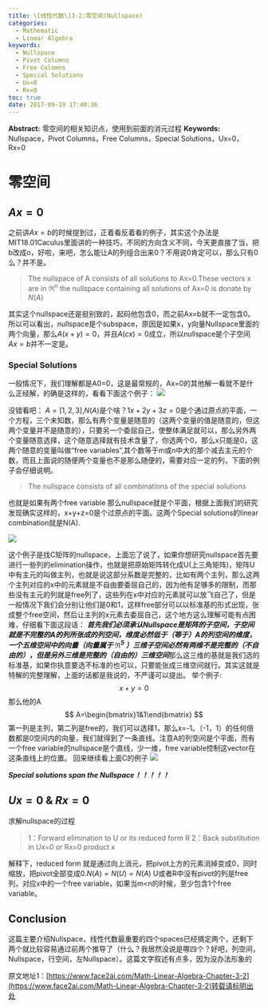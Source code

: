 ```yaml
---
title: \[线性代数\]3-2:零空间(Nullspace)
categories:
  - Mathematic
  - Linear Algebra
keywords:
  - Nullspace
  - Pivot Columns
  - Free Columns
  - Special Solutions
  - Ux=0
  - Rx=0
toc: true
date: 2017-09-19 17:40:36
---
```


**Abstract:** 零空间的相关知识点，使用到前面的消元过程
**Keywords:** Nullspace，Pivot Columns，Free Columns，Special Solutions，Ux=0，Rx=0

<!--more-->

# 零空间
## $Ax=0$
之前讲$Ax=b$的时候提到过，正着看反着看的例子，其实这个办法是MIT18.01Caculus里面讲的一种技巧，不同的方向含义不同，今天更直接了当，把b改成o，好啦，来吧，怎么能让A的列组合出来0？不用说0肯定可以，那么只有0么？并不是。
>The nullspace of A consists of all solutions to Ax=0.These vectors x are in $\Re^n$ the nullspace containing all solutions of Ax=0 is donate by $N(A)$

其实这个nullspace还是挺别致的，起码他包含0，而之前Ax=b就不一定包含0。所以可以看出，nullspace是个subspace，原因是如果x，y向量Nullspace里面的两个向量，那么$A(x+y)=0$，并且$A(cx)=0$成立，所以nullspace是个子空间 $Ax=b$并不一定是。
### Special Solutions
一般情况下，我们理解都是A0=0，这是最常规的，Ax=0的其他解一看就不是什么正经解，的确是这样的，看看下面这个例子：
![](https://tony4ai-1251394096.cos.ap-hongkong.myqcloud.com/blog_images/Math-Linear-Algebra-Chapter-3-2/例子1.png)

没错看吧：
$A=[1,2,3]$,$N(A)$是个啥？$1x+2y+3z=0$是个通过原点的平面，一个方程，三个未知数，那么有两个变量是随意的（这两个变量的值是随意的，但这两个变量并不是随意的），只要另一个委屈自己，使整体满足就可以，那么另外两个变量随意选择，这个随意选择就有技术含量了，你选两个0，那么x只能是0，这两个随意的变量叫做“free variables”,其个数等于m或n中大的那个减去主元的个数，而且上面说的随便两个变量也不是那么随便的，需要对应一定的列，下面的例子会仔细说明。

>The nullspace consists of all combinations of the special solutions

也就是如果有两个free variable 那么nullspace就是个平面，根据上面我们的研究发现确实这样的，x+y+z=0是个过原点的平面。这两个Special solutions的linear combination就是N(A).

![](https://tony4ai-1251394096.cos.ap-hongkong.myqcloud.com/blog_images/Math-Linear-Algebra-Chapter-3-2/又一个例子.png)

这个例子是找C矩阵的nullspace，上面忘了说了，如果你想研究nullspace首先要进行一些列的elimination操作，也就是把原始矩阵转化成U(上三角矩阵)，矩阵U中有主元的叫做主列，也就是说这部分系数是完整的，比如有两个主列，那么这两个主列对应的x中的元素就是不自由要委屈自己的，因为他有足够多的限制，而那些没有主元的列就是free列了，这些列在x中对应的元素就可以放飞自己了，但是一般情况下我们会分别让他们是0和1，这样free部分可以以标准基的形式出现，张成整个free空间，然后让主列的x元素去委屈自己，这个地方这么理解可能有点困难，仔细看下面这段话：
***首先我们必须承认Nullspace是矩阵的子空间，子空间就是不完整的A的列所张成的列空间，维度必然低于（等于）A的列空间的维度，一个五维空间中的向量（向量属于 $\Re^5$ ）三维子空间必然有两维不是完整的（不自由的），但是另外三维是完整的（自由的）三维空间***那么这三维的基就是我们选的标准基，如果你执意要选不标准的也可以，只要能张成三维空间就行。其实这就是特解的完整理解，上面的话都是我说的，不严谨可以提出。
举个例子:
$$
x+y=0
$$
那么他的A
$$
A=\begin{bmatrix}1&1\end{bmatrix}
$$
第一列是主列，第二列是free的，我们可以选择1，那么x=-1。（-1，1）的任何倍数都是0空间内的向量，我们就得到了一条直线。注意A的列空间是个平面，而有一个free variable的nullspace是个直线，少一维，free variable控制这vector在这条直线上的位置。
回来继续看上面C的例子
![](https://tony4ai-1251394096.cos.ap-hongkong.myqcloud.com/blog_images/Math-Linear-Algebra-Chapter-3-2/例子的解.png)

***Special solutions span the Nullspace！！！！！***
## $Ux=0$ & $Rx=0$
求解nullspace的过程
>1：Forward elimination to U or its reduced form R
>2：Back substitution in Ux=0 or Rx=0 product x


解释下，reduced form 就是通过向上消元，把pivot上方的元素消掉变成0，同时缩放，把pivot全部变成0.$N(A)=N(U)=N(A)$
U或者R中没有pivot的列是free列，对应x中的一个free variable，如果当m<n的时候，至少包含1个free variable。

## Conclusion
这篇主要介绍Nullspace，线性代数最重要的四个spaces已经搞定两个，还剩下两个就比较容易通过前两个推导了（什么？我居然没说是哪四个？好吧，列空间，Nullspace，行空间，左Nullspace）。这篇文字叙述有点多，因为没办法形象的





原文地址1：[https://www.face2ai.com/Math-Linear-Algebra-Chapter-3-2](https://www.face2ai.com/Math-Linear-Algebra-Chapter-3-2)转载请标明出处
